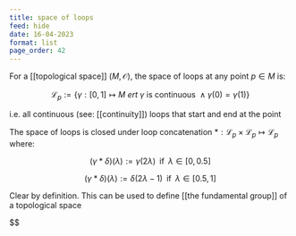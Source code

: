 ```yaml
---
title: space of loops
feed: hide
date: 16-04-2023
format: list
page_order: 42
---
```



For a [[topological space]] $(M, \mathcal O)$, the space of loops at any point $p\in M$ is: 

$$
\mathscr L_p := \{\gamma:[0,1]\mapsto M\ ert\ \gamma\ \text{is continuous} \ \land \gamma(0) = \gamma(1)\}
$$

i.e. all continuous (see: [[continuity]]) loops that start and end at the point

The space of loops is closed under loop concatenation $\ast: \mathscr L_p \times \mathscr L_p \mapsto \mathscr L_p$ where:

$$
(\gamma\ast\delta)(\lambda):=\gamma(2\lambda) \;\; \text{if}  \;\; \lambda\in[0,0.5]
$$



$$(\gamma\ast\delta)(\lambda):=\delta(2\lambda-1) \;\; \text{if}  \;\; \lambda\in[0.5,1]$$


Clear by definition. This can be used to define [[the fundamental group]] of a topological space

$$